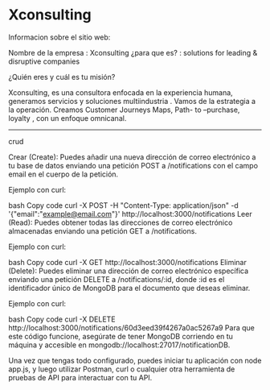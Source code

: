 # Xconsulting


Informacion sobre el sitio web:

Nombre de la empresa : Xconsulting 
¿para que es? : solutions for leading & disruptive companies 


¿Quién eres y cuál es tu misión?

Xconsulting, es una consultora enfocada en la experiencia humana, generamos servicios y soluciones multiindustria . Vamos de la estrategia a la operación. Creamos Customer Journeys Maps, Path- to –purchase, loyalty , con un enfoque omnicanal. 



---------
crud

Crear (Create): Puedes añadir una nueva dirección de correo electrónico a tu base de datos enviando una petición POST a /notifications con el campo email en el cuerpo de la petición.

Ejemplo con curl:

bash
Copy code
curl -X POST -H "Content-Type: application/json" -d '{"email":"example@email.com"}' http://localhost:3000/notifications
Leer (Read): Puedes obtener todas las direcciones de correo electrónico almacenadas enviando una petición GET a /notifications.

Ejemplo con curl:

bash
Copy code
curl -X GET http://localhost:3000/notifications
Eliminar (Delete): Puedes eliminar una dirección de correo electrónico específica enviando una petición DELETE a /notifications/:id, donde :id es el identificador único de MongoDB para el documento que deseas eliminar.

Ejemplo con curl:

bash
Copy code
curl -X DELETE http://localhost:3000/notifications/60d3eed39f4267a0ac5267a9
Para que este código funcione, asegúrate de tener MongoDB corriendo en tu máquina y accesible en mongodb://localhost:27017/notificationDB.

Una vez que tengas todo configurado, puedes iniciar tu aplicación con node app.js, y luego utilizar Postman, curl o cualquier otra herramienta de pruebas de API para interactuar con tu API.

